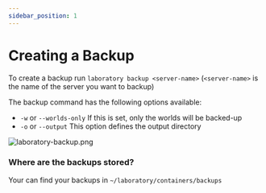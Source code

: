 ```yaml
---
sidebar_position: 1
---
```


# Creating a Backup

To create a backup run `laboratory backup <server-name>` (`<server-name>` is the name of the server you want to backup)

The backup command has the following options available:
- `-w` or `--worlds-only` If this is set, only the worlds will be backed-up
- `-o` or `--output` This option defines the output directory

![laboratory-backup.png](/img/docs/laboratory-backup.png)

### Where are the backups stored?
Your can find your backups in `~/laboratory/containers/backups`